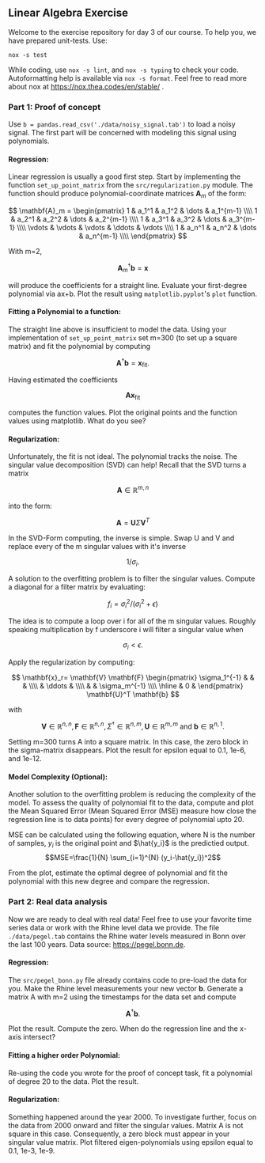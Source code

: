 ## Linear Algebra Exercise
Welcome to the exercise repository for day 3 of our course.
To help you, we have prepared unit-tests.
Use:
```shell
nox -s test
```
While coding, use `nox -s lint`, and `nox -s typing` to check your code.
Autoformatting help is available via `nox -s format`.
Feel free to read more about nox at https://nox.thea.codes/en/stable/ .


### Part 1: Proof of concept
Use `b = pandas.read_csv('./data/noisy_signal.tab')` to load a noisy signal.
The first part will be concerned with modeling this signal using polynomials.

#### Regression:
Linear regression is usually a good first step. Start by implementing the function
`set_up_point_matrix` from the `src/regularization.py` module. 
The function should produce polynomial-coordinate matrices $\mathbf{A}_m$ of the form:

$$
\mathbf{A}_m = 
\begin{pmatrix}
          1       & a_1^1    & a_1^2  & \dots & a_1^{m-1}  \\\\ 
          1       & a_2^1    & a_2^2  & \dots & a_2^{m-1}  \\\\
          1       & a_3^1    & a_3^2  & \dots & a_3^{m-1}  \\\\
          \vdots  & \vdots   & \vdots  & \ddots & \vdots \\\\ 
          1       & a_n^1    & a_n^2  & \dots & a_n^{m-1}  \\\\
   \end{pmatrix}
$$

With m=2,

$$\mathbf{A}_m^{\dagger}\mathbf{b} = \mathbf{x}$$

will produce the coefficients for a straight line. Evaluate your first-degree polynomial via ax+b.
Plot the result using `matplotlib.pyplot`'s `plot` function.


#### Fitting a Polynomial to a function:
The straight line above is insufficient to model the data. Using your 
implementation of `set_up_point_matrix` set m=300 (to set up a square matrix) and fit the polynomial
by computing

$$\mathbf{A}^{\dagger}\mathbf{b} = \mathbf{x}_{\text{fit}}.$$

Having estimated the coefficients

$$\mathbf{A} \mathbf{x}_{\text{fit}}$$

computes the function values. Plot the original points and the function values using matplotlib.
What do you see?



#### Regularization:
Unfortunately, the fit is not ideal. The polynomial tracks the noise.
The singular value decomposition (SVD) can help!
Recall that the SVD turns a matrix

$$\mathbf{A} \in \mathbb{R}^{m,n}$$

into the form:

$$ \mathbf{A} = \mathbf{U} \Sigma \mathbf{V}^T 
$$

In the SVD-Form computing, the inverse is simple. Swap U and V  and replace every of the m singular values with it's inverse

$$1/\sigma_i .$$

A solution to the overfitting problem is to filter the singular values.
Compute a diagonal for a filter matrix by evaluating:

$$f_i = \sigma_i^2 / (\sigma_i^2 + \epsilon)$$

The idea is to compute a loop over i for all of the m singular values.
Roughly speaking multiplication by f underscore i will filter a singular value when

$$\sigma_i \lt \epsilon .$$

Apply the regularization by computing:


$$
    \mathbf{x}_r= \mathbf{V} \mathbf{F} \begin{pmatrix}
      \sigma_1^{-1} & & & \\\\
      &  \ddots & \\\\
      &  & \sigma_m^{-1} \\\\ \hline
      & 0 &
    \end{pmatrix}
    \mathbf{U}^T \mathbf{b}
$$


with

$$\mathbf{V} \in \mathbb{R}^{n,n}, \mathbf{F} \in \mathbb{R}^{n,n}, \Sigma^{\dagger} \in \mathbb{R}^{n,m}, \mathbf{U} \in \mathbb{R}^{m,m} \text{ and } \mathbf{b} \in \mathbb{R}^{n,1}.$$
  
Setting m=300 turns A into a square matrix. In this case, the zero block in the sigma-matrix disappears.
Plot the result for epsilon equal to 0.1, 1e-6, and 1e-12.

#### Model Complexity (Optional):
Another solution to the overfitting problem is reducing the complexity of the model.
To assess the quality of polynomial fit to the data, compute and plot the Mean Squared Error (Mean Squared Error (MSE) measure how close the regression line is to data points) for every degree of polynomial upto 20.

MSE can be calculated using the following equation, where N is the number of samples, $y_i$ is the original point and $\hat{y_i}$ is the predictied output.
$$MSE=\frac{1}{N} \sum_{i=1}^{N} (y_i-\hat{y_i})^2$$

From the plot, estimate the optimal degree of polynomial and fit the polynomial with this new degree and compare the regression.

### Part 2: Real data analysis
Now we are ready to deal with real data! Feel free to use your favorite time series data or work with the Rhine level data we provide.
The file `./data/pegel.tab` contains the Rhine water levels measured in Bonn over the last 100 years. 
Data source: https://pegel.bonn.de.

#### Regression:
The `src/pegel_bonn.py` file already contains code to pre-load the data for you.
Make the Rhine level measurements your new vector $\mathbf{b}$.
Generate a matrix A with m=2 using the timestamps for the data set and compute 

$$\mathbf{A}^{\dagger}\mathbf{b}.$$

Plot the result. Compute the zero. When do the regression line and the x-axis intersect?

#### Fitting a higher order Polynomial:

Re-using the code you wrote for the proof of concept task, fit a polynomial of degree 20 to the data.
Plot the result.


#### Regularization:
Something happened around the year 2000. To investigate further, focus on the data from 2000 onward and
filter the singular values.
Matrix A is not square in this case. Consequently, a zero block must appear in your singular value matrix. 
Plot filtered eigen-polynomials using epsilon equal to 0.1, 1e-3, 1e-9.
